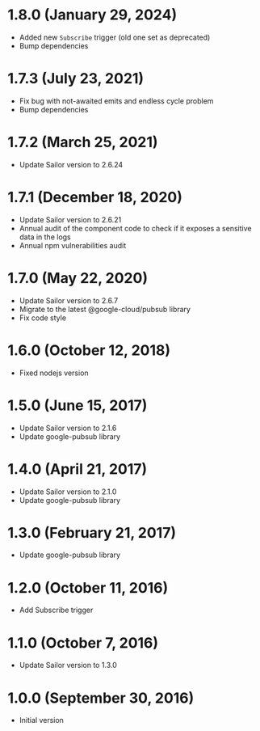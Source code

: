# 1.8.0 (January 29, 2024)
* Added new `Subscribe` trigger (old one set as deprecated) 
* Bump dependencies

# 1.7.3 (July 23, 2021)
* Fix bug with not-awaited emits and endless cycle problem
* Bump dependencies

# 1.7.2 (March 25, 2021)

* Update Sailor version to 2.6.24

# 1.7.1 (December 18, 2020)

* Update Sailor version to 2.6.21
* Annual audit of the component code to check if it exposes a sensitive data in the logs
* Annual npm vulnerabilities audit

# 1.7.0 (May 22, 2020)

* Update Sailor version to 2.6.7
* Migrate to the latest @google-cloud/pubsub library
* Fix code style

# 1.6.0 (October 12, 2018)

* Fixed nodejs version

# 1.5.0 (June 15, 2017)

* Update Sailor version to 2.1.6
* Update google-pubsub library

# 1.4.0 (April 21, 2017)

* Update Sailor version to 2.1.0
* Update google-pubsub library

# 1.3.0 (February 21, 2017)

* Update google-pubsub library

# 1.2.0 (October 11, 2016)

* Add Subscribe trigger

# 1.1.0 (October 7, 2016)

* Update Sailor version to 1.3.0

# 1.0.0 (September 30, 2016)

* Initial version
